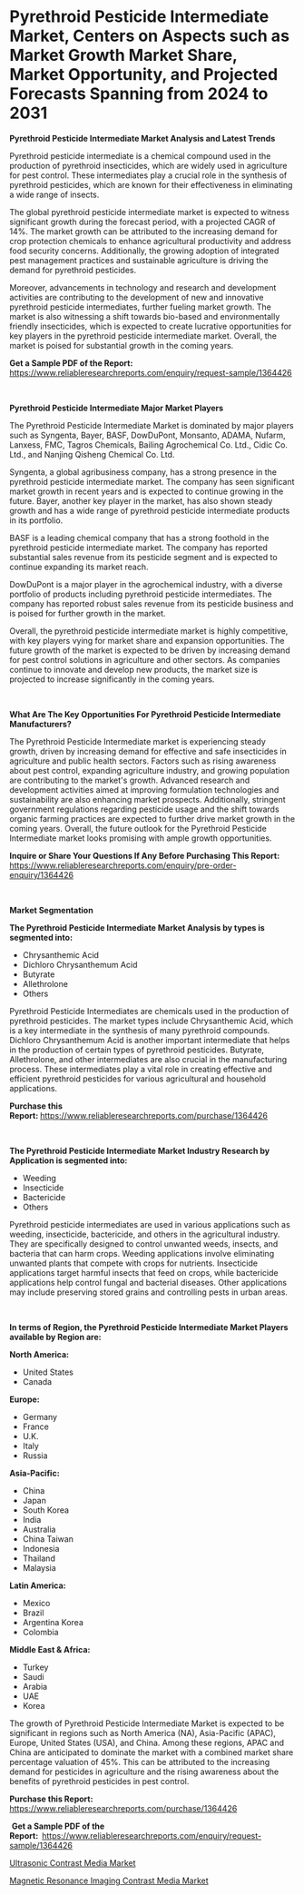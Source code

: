 <p><h1>Pyrethroid Pesticide Intermediate Market, Centers on Aspects such as Market Growth Market Share, Market Opportunity, and Projected Forecasts Spanning from 2024 to 2031</h1></p><p><strong>Pyrethroid Pesticide Intermediate Market Analysis and Latest Trends</strong></p>
<p><p>Pyrethroid pesticide intermediate is a chemical compound used in the production of pyrethroid insecticides, which are widely used in agriculture for pest control. These intermediates play a crucial role in the synthesis of pyrethroid pesticides, which are known for their effectiveness in eliminating a wide range of insects.</p><p>The global pyrethroid pesticide intermediate market is expected to witness significant growth during the forecast period, with a projected CAGR of 14%. The market growth can be attributed to the increasing demand for crop protection chemicals to enhance agricultural productivity and address food security concerns. Additionally, the growing adoption of integrated pest management practices and sustainable agriculture is driving the demand for pyrethroid pesticides.</p><p>Moreover, advancements in technology and research and development activities are contributing to the development of new and innovative pyrethroid pesticide intermediates, further fueling market growth. The market is also witnessing a shift towards bio-based and environmentally friendly insecticides, which is expected to create lucrative opportunities for key players in the pyrethroid pesticide intermediate market. Overall, the market is poised for substantial growth in the coming years.</p></p>
<p><strong>Get a Sample PDF of the Report:&nbsp;</strong> <a href="https://www.reliableresearchreports.com/enquiry/request-sample/1364426">https://www.reliableresearchreports.com/enquiry/request-sample/1364426</a></p>
<p>&nbsp;</p>
<p><strong>Pyrethroid Pesticide Intermediate Major Market Players</strong></p>
<p><p>The Pyrethroid Pesticide Intermediate Market is dominated by major players such as Syngenta, Bayer, BASF, DowDuPont, Monsanto, ADAMA, Nufarm, Lanxess, FMC, Tagros Chemicals, Bailing Agrochemical Co. Ltd., Cidic Co. Ltd., and Nanjing Qisheng Chemical Co. Ltd. </p><p>Syngenta, a global agribusiness company, has a strong presence in the pyrethroid pesticide intermediate market. The company has seen significant market growth in recent years and is expected to continue growing in the future. Bayer, another key player in the market, has also shown steady growth and has a wide range of pyrethroid pesticide intermediate products in its portfolio. </p><p>BASF is a leading chemical company that has a strong foothold in the pyrethroid pesticide intermediate market. The company has reported substantial sales revenue from its pesticide segment and is expected to continue expanding its market reach. </p><p>DowDuPont is a major player in the agrochemical industry, with a diverse portfolio of products including pyrethroid pesticide intermediates. The company has reported robust sales revenue from its pesticide business and is poised for further growth in the market. </p><p>Overall, the pyrethroid pesticide intermediate market is highly competitive, with key players vying for market share and expansion opportunities. The future growth of the market is expected to be driven by increasing demand for pest control solutions in agriculture and other sectors. As companies continue to innovate and develop new products, the market size is projected to increase significantly in the coming years.</p></p>
<p>&nbsp;</p>
<p><strong>What Are The Key Opportunities For Pyrethroid Pesticide Intermediate Manufacturers?</strong></p>
<p><p>The Pyrethroid Pesticide Intermediate market is experiencing steady growth, driven by increasing demand for effective and safe insecticides in agriculture and public health sectors. Factors such as rising awareness about pest control, expanding agriculture industry, and growing population are contributing to the market's growth. Advanced research and development activities aimed at improving formulation technologies and sustainability are also enhancing market prospects. Additionally, stringent government regulations regarding pesticide usage and the shift towards organic farming practices are expected to further drive market growth in the coming years. Overall, the future outlook for the Pyrethroid Pesticide Intermediate market looks promising with ample growth opportunities.</p></p>
<p><strong>Inquire or Share Your Questions If Any Before Purchasing This Report:</strong> <a href="https://www.reliableresearchreports.com/enquiry/pre-order-enquiry/1364426">https://www.reliableresearchreports.com/enquiry/pre-order-enquiry/1364426</a></p>
<p>&nbsp;</p>
<p><strong>Market Segmentation</strong></p>
<p><strong>The Pyrethroid Pesticide Intermediate Market Analysis by types is segmented into:</strong></p>
<p><ul><li>Chrysanthemic Acid</li><li>Dichloro Chrysanthemum Acid</li><li>Butyrate</li><li>Allethrolone</li><li>Others</li></ul></p>
<p><p>Pyrethroid Pesticide Intermediates are chemicals used in the production of pyrethroid pesticides. The market types include Chrysanthemic Acid, which is a key intermediate in the synthesis of many pyrethroid compounds. Dichloro Chrysanthemum Acid is another important intermediate that helps in the production of certain types of pyrethroid pesticides. Butyrate, Allethrolone, and other intermediates are also crucial in the manufacturing process. These intermediates play a vital role in creating effective and efficient pyrethroid pesticides for various agricultural and household applications.</p></p>
<p><strong>Purchase this Report:&nbsp;</strong><a href="https://www.reliableresearchreports.com/purchase/1364426">https://www.reliableresearchreports.com/purchase/1364426</a></p>
<p>&nbsp;</p>
<p><strong>The Pyrethroid Pesticide Intermediate Market Industry Research by Application is segmented into:</strong></p>
<p><ul><li>Weeding</li><li>Insecticide</li><li>Bactericide</li><li>Others</li></ul></p>
<p><p>Pyrethroid pesticide intermediates are used in various applications such as weeding, insecticide, bactericide, and others in the agricultural industry. They are specifically designed to control unwanted weeds, insects, and bacteria that can harm crops. Weeding applications involve eliminating unwanted plants that compete with crops for nutrients. Insecticide applications target harmful insects that feed on crops, while bactericide applications help control fungal and bacterial diseases. Other applications may include preserving stored grains and controlling pests in urban areas.</p></p>
<p>&nbsp;</p>
<p><strong>In terms of Region, the Pyrethroid Pesticide Intermediate Market Players available by Region are:</strong></p>
<p>
    <p> <strong> North America: </strong>
        <ul>
            <li>United States</li>
            <li>Canada</li>
        </ul>
        </p> 
    <p> <strong> Europe: </strong>
        <ul>
            <li>Germany</li>
            <li>France</li>
            <li>U.K.</li>
            <li>Italy</li>
            <li>Russia</li>
        </ul>
        </p> 
    <p> <strong> Asia-Pacific: </strong>
        <ul>
            <li>China</li>
            <li>Japan</li>
            <li>South Korea</li>
            <li>India</li>
            <li>Australia</li>
            <li>China Taiwan</li>
            <li>Indonesia</li>
            <li>Thailand</li>
            <li>Malaysia</li>
        </ul>
        </p> 
    <p> <strong> Latin America: </strong>
        <ul>
            <li>Mexico</li>
            <li>Brazil</li>
            <li>Argentina Korea</li>
            <li>Colombia</li>
        </ul>
        </p> 
    <p> <strong> Middle East & Africa: </strong>
        <ul>
            <li>Turkey</li>
            <li>Saudi</li>
            <li>Arabia</li>
            <li>UAE</li>
            <li>Korea</li>
        </ul>
    </p>
    </p>
<p><p>The growth of Pyrethroid Pesticide Intermediate Market is expected to be significant in regions such as North America (NA), Asia-Pacific (APAC), Europe, United States (USA), and China. Among these regions, APAC and China are anticipated to dominate the market with a combined market share percentage valuation of 45%. This can be attributed to the increasing demand for pesticides in agriculture and the rising awareness about the benefits of pyrethroid pesticides in pest control.</p></p>
<p><strong>Purchase this Report: </strong><a href="https://www.reliableresearchreports.com/purchase/1364426">https://www.reliableresearchreports.com/purchase/1364426</a></p>
<p>&nbsp;<strong>Get a Sample PDF of the Report:&nbsp;&nbsp;</strong><a href="https://www.reliableresearchreports.com/enquiry/request-sample/1364426">https://www.reliableresearchreports.com/enquiry/request-sample/1364426</a></p>
<p><strong></strong></p>
<p><p><a href="https://github.com/mbisetmhermsr/Market-Research-Report-List-1/blob/main/ultrasonic-contrast-media-market.md">Ultrasonic Contrast Media Market</a></p><p><a href="https://github.com/zjyglelu/Market-Research-Report-List-1/blob/main/magnetic-resonance-imaging-contrast-media-market.md">Magnetic Resonance Imaging Contrast Media Market</a></p></p>